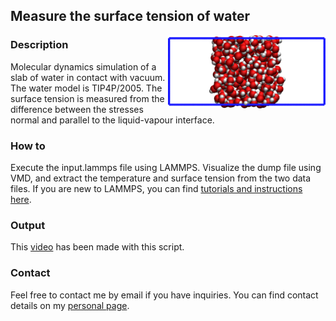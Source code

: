 ## Measure the surface tension of water

<img src="water-light.png" width="50%" align="right"/></a>

### Description

Molecular dynamics simulation of a slab of water in contact with vacuum. The water model is TIP4P/2005. The surface tension is measured from the difference between the stresses normal and parallel to the liquid-vapour interface. 

### How to

Execute the input.lammps file using LAMMPS. Visualize the dump file using VMD, and extract the temperature and surface tension from the two data files. If you are new to LAMMPS, you can find [tutorials and instructions here](https://lammpstutorials.github.io/).

### Output

This [video](https://www.youtube.com/watch?v=l_APjA5_wZc) has been made with this script.

### Contact

Feel free to contact me by email if you have inquiries. You can find contact details on my [personal page](https://simongravelle.github.io/).

